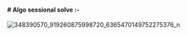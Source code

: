 #### # Algo sessional solve :-
![348390570_919260875998720_6365470149752275376_n](https://github.com/Imran-2022/Algo-sessional/assets/91984650/0d34247c-2a1f-4f27-9166-2ce2f9d7136d)

